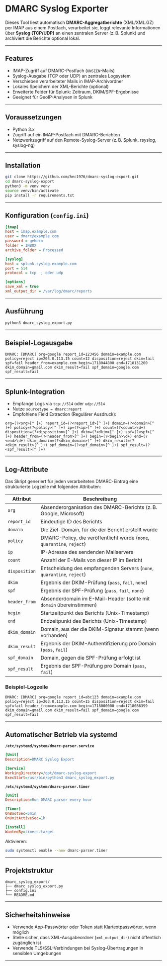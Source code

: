 # DMARC Syslog Exporter

Dieses Tool liest automatisch **DMARC-Aggregatberichte** (XML/XML.GZ) per IMAP aus einem Postfach, verarbeitet sie, loggt relevante Informationen über **Syslog (TCP/UDP)** an einen zentralen Server (z. B. Splunk) und archiviert die Berichte optional lokal.

---

## Features

- IMAP-Zugriff auf DMARC-Postfach (`UNSEEN`-Mails)
- Syslog-Ausgabe (TCP oder UDP) an zentrales Logsystem
- Verschieben verarbeiteter Mails in IMAP-Archivordner
- Lokales Speichern der XML-Berichte (optional)
- Erweiterte Felder für Splunk: Zeitraum, DKIM/SPF-Ergebnisse
- Geeignet für GeoIP-Analysen in Splunk

---

## Voraussetzungen

- Python 3.x
- Zugriff auf ein IMAP-Postfach mit DMARC-Berichten
- Netzwerkzugriff auf den Remote-Syslog-Server (z. B. Splunk, rsyslog, syslog-ng)

---

## Installation

```bash  
git clone https://github.com/hec1976/dmarc-syslog-export.git  
cd dmarc-syslog-export  
python3 -m venv venv  
source venv/bin/activate  
pip install -r requirements.txt  
```

---

## Konfiguration (`config.ini`)

```ini  
[imap]  
host = imap.example.com  
user = dmarc@example.com  
password = geheim  
folder = INBOX  
archive_folder = Processed  

[syslog]  
host = splunk.syslog.example.com  
port = 514  
protocol = tcp  ; oder udp  

[options]  
save_xml = true  
xml_output_dir = /var/log/dmarc/reports  
```

---

## Ausführung

```bash  
python3 dmarc_syslog_export.py  
```

---

## Beispiel-Logausgabe

```text  
DMARC: [DMARC] org=google report_id=123456 domain=example.com policy=reject ip=203.0.113.15 count=12 disposition=reject dkim=fail spf=fail header_from=example.com begin=1718044800 end=1718131200 dkim_domain=gmail.com dkim_result=fail spf_domain=google.com spf_result=fail  
```

---

## Splunk-Integration

- Empfange Logs via `tcp://514` oder `udp://514`
- Nutze `sourcetype = dmarc:report`
- Empfohlene Field Extraction (Regulärer Ausdruck):

```regex  
org=(?<org>[^ ]+) report_id=(?<report_id>[^ ]+) domain=(?<domain>[^ ]+) policy=(?<policy>[^ ]+) ip=(?<ip>[^ ]+) count=(?<count>\d+) disposition=(?<disposition>[^ ]+) dkim=(?<dkim>[^ ]+) spf=(?<spf>[^ ]+) header_from=(?<header_from>[^ ]+) begin=(?<begin>\d+) end=(?<end>\d+) dkim_domain=(?<dkim_domain>[^ ]+) dkim_result=(?<dkim_result>[^ ]+) spf_domain=(?<spf_domain>[^ ]+) spf_result=(?<spf_result>[^ ]+)  
```

---
## Log-Attribute

Das Skript generiert für jeden verarbeiteten DMARC-Eintrag eine strukturierte Logzeile mit folgenden Attributen:

| Attribut       | Beschreibung                                                                 |
|----------------|------------------------------------------------------------------------------|
| `org`          | Absenderorganisation des DMARC-Berichts (z. B. Google, Microsoft)            |
| `report_id`    | Eindeutige ID des Berichts                                                   |
| `domain`       | Die Ziel-Domain, für die der Bericht erstellt wurde                          |
| `policy`       | DMARC-Policy, die veröffentlicht wurde (`none`, `quarantine`, `reject`)      |
| `ip`           | IP-Adresse des sendenden Mailservers                                         |
| `count`        | Anzahl der E-Mails von dieser IP im Bericht                                  |
| `disposition`  | Entscheidung des empfangenden Servers (`none`, `quarantine`, `reject`)       |
| `dkim`         | Ergebnis der DKIM-Prüfung (`pass`, `fail`, `none`)                           |
| `spf`          | Ergebnis der SPF-Prüfung (`pass`, `fail`, `none`)                            |
| `header_from`  | Absenderdomain im E-Mail-Header (sollte mit `domain` übereinstimmen)         |
| `begin`        | Startzeitpunkt des Berichts (Unix-Timestamp)                                 |
| `end`          | Endzeitpunkt des Berichts (Unix-Timestamp)                                   |
| `dkim_domain`  | Domain, aus der die DKIM-Signatur stammt (wenn vorhanden)                    |
| `dkim_result`  | Ergebnis der DKIM-Authentifizierung pro Domain (`pass`, `fail`)              |
| `spf_domain`   | Domain, gegen die SPF-Prüfung erfolgt ist                                    |
| `spf_result`   | Ergebnis der SPF-Prüfung pro Domain (`pass`, `fail`)                         |

### Beispiel-Logzeile

```text
DMARC: [DMARC] org=google report_id=abc123 domain=example.com policy=reject ip=203.0.113.15 count=15 disposition=reject dkim=fail spf=fail header_from=example.com begin=1718000000 end=1718086399 dkim_domain=gmail.com dkim_result=fail spf_domain=google.com spf_result=fail
```
---
## Automatischer Betrieb via systemd

**`/etc/systemd/system/dmarc-parser.service`**  
```ini  
[Unit]  
Description=DMARC Syslog Export  

[Service]  
WorkingDirectory=/opt/dmarc-syslog-export  
ExecStart=/usr/bin/python3 dmarc_syslog_export.py  
```

**`/etc/systemd/system/dmarc-parser.timer`**  
```ini  
[Unit]  
Description=Run DMARC parser every hour  

[Timer]  
OnBootSec=5min  
OnUnitActiveSec=1h  

[Install]  
WantedBy=timers.target  
```

Aktivieren:

```bash  
sudo systemctl enable --now dmarc-parser.timer  
```

---

## Projektstruktur

```text  
dmarc_syslog_export/  
├── dmarc_syslog_export.py  
├── config.ini  
└── README.md  
```

---

## Sicherheitshinweise

- Verwende App-Passwörter oder Token statt Klartextpasswörter, wenn möglich
- Stelle sicher, dass XML-Ausgabeordner (`xml_output_dir`) nicht öffentlich zugänglich ist
- Verwende TLS/SSL-Verbindungen bei Syslog-Übertragungen in sensiblen Umgebungen

---

